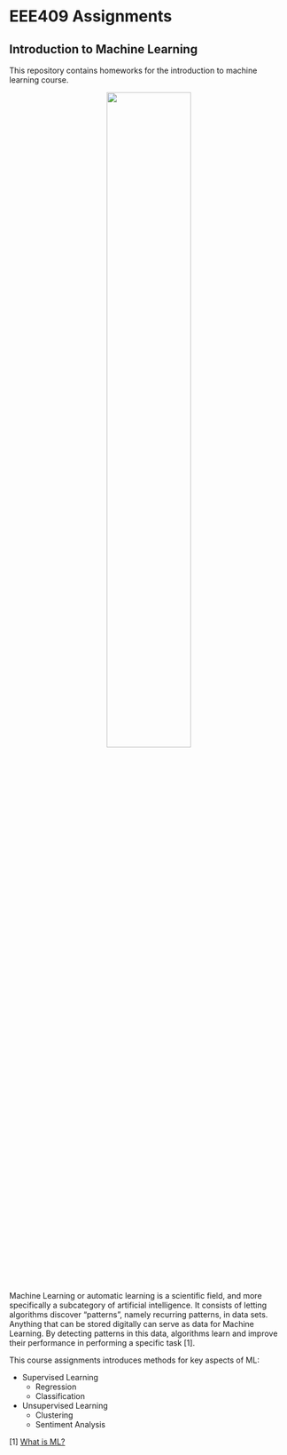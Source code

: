 # EEE409 Assignments
## Introduction to Machine Learning


This repository contains homeworks for the introduction to machine learning course. 

<div align="center">
  <img src="https://www.mathworks.com/discovery/reinforcement-learning/_jcr_content/mainParsys3/discoverysubsection/mainParsys/image.adapt.full.medium.png/1615456679034.png" width="55%"></a>
</div>


Machine Learning or automatic learning is a scientific field, and more specifically a subcategory of artificial intelligence. It consists of letting algorithms discover “patterns”, namely recurring patterns, in data sets. Anything that can be stored digitally can serve as data for Machine Learning. By detecting patterns in this data, algorithms learn and improve their performance in performing a specific task [1]. 

This course assignments introduces methods for key aspects of ML:

* Supervised Learning
  * Regression
  * Classification
* Unsupervised Learning
  * Clustering
  * Sentiment Analysis


[1] [What is ML?](https://en.wikipedia.org/wiki/Machine_learning)


